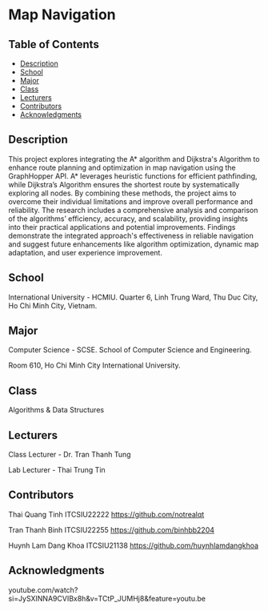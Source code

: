 # Map Navigation

## Table of Contents

- [Description](#description)
- [School](#school)
- [Major](#major)
- [Class](#class)
- [Lecturers](#lecturers)
- [Contributors](#contributors)
- [Acknowledgments](#acknowledgments)

## Description

This project explores integrating the A* algorithm and Dijkstra's Algorithm to enhance route planning and optimization in map navigation using the GraphHopper API. A* leverages heuristic functions for efficient pathfinding, while Dijkstra’s Algorithm ensures the shortest route by systematically exploring all nodes. By combining these methods, the project aims to overcome their individual limitations and improve overall performance and reliability. The research includes a comprehensive analysis and comparison of the algorithms’ efficiency, accuracy, and scalability, providing insights into their practical applications and potential improvements. Findings demonstrate the integrated approach's effectiveness in reliable navigation and suggest future enhancements like algorithm optimization, dynamic map adaptation, and user experience improvement.

## School

International University - HCMIU. Quarter 6, Linh Trung Ward, Thu Duc City, Ho Chi Minh City, Vietnam.

## Major

Computer Science - SCSE. School of Computer Science and Engineering.

Room 610, Ho Chi Minh City International University.

## Class

Algorithms & Data Structures

## Lecturers

Class Lecturer      -   Dr. Tran Thanh Tung

Lab Lecturer        -   Thai Trung Tin                     

## Contributors

Thai Quang Tinh                 ITCSIU22222                 https://github.com/notrealqt

Tran Thanh Binh                 ITCSIU22255                 https://github.com/binhbb2204

Huynh Lam Dang Khoa             ITCSIU21138                 https://github.com/huynhlamdangkhoa

## Acknowledgments

youtube.com/watch?si=JySXINNA9CVIBx8h&v=TCtP_JUMHj8&feature=youtu.be
